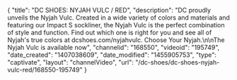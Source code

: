 {
    "title": "DC SHOES: NYJAH VULC \/ RED",
    "description": "DC proudly unveils the Nyjah Vulc. Created in a wide variety of colors and materials and featuring our Impact S sockliner, the Nyjah Vulc is the perfect combination of style and function. Find out which one is right for you and see all of Nyjah's true colors at dcshoes.com\/nyjahvulc. Choose Your Nyjah.\n\nThe Nyjah Vulc is available now",
    "channelid": "168550",
    "videoid": "195749",
    "date_created": "1407038609",
    "date_modified": "1455905753",
    "type": "captivate",
    "layout": "channelVideo",
    "url": "\/dc-shoes\/dc-shoes-nyjah-vulc-red\/168550-195749"
}